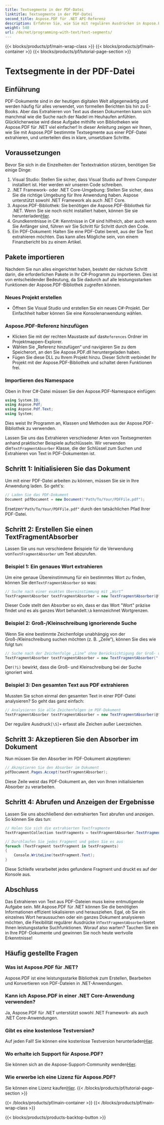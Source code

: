 ```yaml
---
title: Textsegmente in der PDF-Datei
linktitle: Textsegmente in der PDF-Datei
second_title: Aspose.PDF für .NET API-Referenz
description: Erfahren Sie, wie Sie mit regulären Ausdrücken in Aspose.PDF für .NET nach bestimmten Textsegmenten in PDF-Dateien suchen.
weight: 540
url: /de/net/programming-with-text/text-segments/
---
```


{{< blocks/products/pf/main-wrap-class >}}
{{< blocks/products/pf/main-container >}}
{{< blocks/products/pf/tutorial-page-section >}}

# Textsegmente in der PDF-Datei

## Einführung

PDF-Dokumente sind in der heutigen digitalen Welt allgegenwärtig und werden häufig für alles verwendet, von formellen Berichten bis hin zu E-Books. Aber das Extrahieren von Text aus diesen Dokumenten kann sich manchmal wie die Suche nach der Nadel im Heuhaufen anfühlen. Glücklicherweise wird diese Aufgabe mithilfe von Bibliotheken wie Aspose.PDF für .NET viel einfacher! In dieser Anleitung zeigen wir Ihnen, wie Sie mit Aspose.PDF bestimmte Textsegmente aus einer PDF-Datei extrahieren, und unterteilen dies in klare, umsetzbare Schritte. 

## Voraussetzungen

Bevor Sie sich in die Einzelheiten der Textextraktion stürzen, benötigen Sie einige Dinge:

1. Visual Studio: Stellen Sie sicher, dass Visual Studio auf Ihrem Computer installiert ist. Hier werden wir unseren Code schreiben.
2. .NET Framework- oder .NET Core-Umgebung: Stellen Sie sicher, dass Sie die richtige Umgebung für Ihre Anwendung haben. Aspose unterstützt sowohl .NET Framework als auch .NET Core.
3.  Aspose.PDF-Bibliothek: Sie benötigen die Aspose.PDF-Bibliothek für .NET. Wenn Sie sie noch nicht installiert haben, können Sie sie herunterladen[Hier](https://releases.aspose.com/pdf/net/).
4. Grundkenntnisse in C#: Kenntnisse in C# sind hilfreich, aber auch wenn Sie Anfänger sind, führen wir Sie Schritt für Schritt durch den Code.
5. Ein PDF-Dokument: Halten Sie eine PDF-Datei bereit, aus der Sie Text extrahieren möchten. Das kann alles Mögliche sein, von einem Finanzbericht bis zu einem Artikel.

## Pakete importieren

Nachdem Sie nun alles eingerichtet haben, besteht der nächste Schritt darin, die erforderlichen Pakete in Ihr C#-Programm zu importieren. Dies ist von entscheidender Bedeutung, da Sie dadurch auf alle leistungsstarken Funktionen der Aspose.PDF-Bibliothek zugreifen können.

### Neues Projekt erstellen

- Öffnen Sie Visual Studio und erstellen Sie ein neues C#-Projekt. Der Einfachheit halber können Sie eine Konsolenanwendung wählen.

### Aspose.PDF-Referenz hinzufügen

-  Klicken Sie mit der rechten Maustaste auf das`References` Ordner im Projektmappen-Explorer.
- Wählen Sie „Referenz hinzufügen“ und navigieren Sie zu dem Speicherort, an den Sie Aspose.PDF.dll heruntergeladen haben.
- Fügen Sie diese DLL zu Ihrem Projekt hinzu. Dieser Schritt verbindet Ihr Projekt mit der Aspose.PDF-Bibliothek und schaltet deren Funktionen frei.

### Importieren des Namespace

Oben in Ihrer C#-Datei müssen Sie den Aspose.PDF-Namespace einfügen:

```csharp
using System.IO;
using Aspose.Pdf;
using Aspose.Pdf.Text;
using System;
```
Dies weist Ihr Programm an, Klassen und Methoden aus der Aspose.PDF-Bibliothek zu verwenden.

Lassen Sie uns das Extrahieren verschiedener Arten von Textsegmenten anhand praktischer Beispiele aufschlüsseln. Wir verwenden die`TextFragmentAbsorber` Klasse, die der Schlüssel zum Suchen und Extrahieren von Text in PDF-Dokumenten ist.

## Schritt 1: Initialisieren Sie das Dokument

Um mit einer PDF-Datei arbeiten zu können, müssen Sie sie in Ihre Anwendung laden. So geht's:

```csharp
// Laden Sie das PDF-Dokument
Document pdfDocument = new Document("Path/To/Your/PDFFile.pdf");
```
 Ersetzen`"Path/To/Your/PDFFile.pdf"` durch den tatsächlichen Pfad Ihrer PDF-Datei.

## Schritt 2: Erstellen Sie einen TextFragmentAbsorber

 Lassen Sie uns nun verschiedene Beispiele für die Verwendung von`TextFragmentAbsorber` um Text abzurufen.

### Beispiel 1: Ein genaues Wort extrahieren

 Um eine genaue Übereinstimmung für ein bestimmtes Wort zu finden, können Sie den`TextFragmentAbsorber` so was:

```csharp
// Suche nach einer exakten Übereinstimmung mit „Wort“
TextFragmentAbsorber textFragmentAbsorber = new TextFragmentAbsorber(@"\bWord\b", new TextSearchOptions(true));
```
 Dieser Code stellt den Absorber so ein, dass er das Wort "Wort" präzise findet und es als ganzes Wort behandelt.`\b` kennzeichnet Wortgrenzen.

### Beispiel 2: Groß-/Kleinschreibung ignorierende Suche

Wenn Sie eine bestimmte Zeichenfolge unabhängig von der Groß-/Kleinschreibung suchen möchten (z. B. „Zeile“), können Sie dies wie folgt tun:

```csharp
// Suche nach der Zeichenfolge „Line“ ohne Berücksichtigung der Groß- und Kleinschreibung
TextFragmentAbsorber textFragmentAbsorber = new TextFragmentAbsorber("(?i)Line", new TextSearchOptions(true));
```
 Der`(?i)` bewirkt, dass die Groß- und Kleinschreibung bei der Suche ignoriert wird. 

### Beispiel 3: Den gesamten Text aus PDF extrahieren

Mussten Sie schon einmal den gesamten Text in einer PDF-Datei analysieren? So geht das ganz einfach:

```csharp
// Analysieren Sie alle Zeichenfolgen im PDF-Dokument
TextFragmentAbsorber textFragmentAbsorber = new TextFragmentAbsorber(@"[\S]+");
```
 Der reguläre Ausdruck`[\S]+` erfasst alle Zeichen außer Leerzeichen. 

## Schritt 3: Akzeptieren Sie den Absorber im Dokument

Nun müssen Sie den Absorber im PDF-Dokument akzeptieren:

```csharp
// Akzeptieren Sie den Absorber im Dokument
pdfDocument.Pages.Accept(textFragmentAbsorber);
```
Diese Zeile weist das PDF-Dokument an, den von Ihnen initialisierten Absorber zu verarbeiten.

## Schritt 4: Abrufen und Anzeigen der Ergebnisse

Lassen Sie uns abschließend den extrahierten Text abrufen und anzeigen. So können Sie das tun:

```csharp
// Holen Sie sich die extrahierten Textfragmente
TextFragmentCollection textFragments = textFragmentAbsorber.TextFragments;

// Durchlaufen Sie jedes Fragment und geben Sie es aus
foreach (TextFragment textFragment in textFragments)
{
    Console.WriteLine(textFragment.Text);
}
```
Diese Schleife verarbeitet jedes gefundene Fragment und druckt es auf der Konsole aus.

## Abschluss

 Das Extrahieren von Text aus PDF-Dateien muss keine entmutigende Aufgabe sein. Mit Aspose.PDF für .NET können Sie die benötigten Informationen effizient lokalisieren und herausziehen. Egal, ob Sie ein einzelnes Wort heraussuchen oder ein ganzes Dokument analysieren möchten, die Flexibilität regulärer Ausdrücke in`TextFragmentAbsorber`bietet Ihnen leistungsstarke Suchfunktionen. Worauf also warten? Tauchen Sie ein in Ihre PDF-Dokumente und gewinnen Sie noch heute wertvolle Erkenntnisse!

## Häufig gestellte Fragen

### Was ist Aspose.PDF für .NET?
Aspose.PDF ist eine leistungsstarke Bibliothek zum Erstellen, Bearbeiten und Konvertieren von PDF-Dateien in .NET-Anwendungen.

### Kann ich Aspose.PDF in einer .NET Core-Anwendung verwenden?
Ja, Aspose.PDF für .NET unterstützt sowohl .NET Framework- als auch .NET Core-Anwendungen.

### Gibt es eine kostenlose Testversion?
 Auf jeden Fall! Sie können eine kostenlose Testversion herunterladen[Hier](https://releases.aspose.com/).

### Wo erhalte ich Support für Aspose.PDF?
 Sie können sich an die Aspose-Support-Community wenden[Hier](https://forum.aspose.com/c/pdf/10).

### Wie erwerbe ich eine Lizenz für Aspose.PDF?
 Sie können eine Lizenz kaufen[Hier](https://purchase.aspose.com/buy).
{{< /blocks/products/pf/tutorial-page-section >}}

{{< /blocks/products/pf/main-container >}}
{{< /blocks/products/pf/main-wrap-class >}}

{{< blocks/products/products-backtop-button >}}
